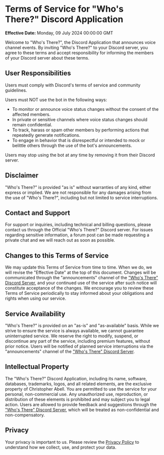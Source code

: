# Terms of Service for "Who's There?" Discord Application

**Effective Date:** Monday, 09 July 2024 00:00:00 GMT

Welcome to "Who's There?", the Discord Application that announces voice channel events. By inviting "Who's There?" to your Discord server, you agree to these terms and accept responsibility for informing the members of your Discord server about these terms.

## User Responsibilities

Users must comply with Discord's terms of service and community guidelines.

Users must NOT use the bot in the following ways:
* To monitor or announce voice status changes without the consent of the affected members.
* In private or sensitive channels where voice status changes should remain confidential.
* To track, harass or spam other members by performing actions that repeatedly generate notifications.
* To engage in behavior that is disrespectful or intended to mock or belittle others through the use of the bot's announcements.

Users may stop using the bot at any time by removing it from their Discord server.

## Disclaimer

"Who's There?" is provided "as is" without warranties of any kind, either express or implied. We are not responsible for any damages arising from the use of "Who's There?", including but not limited to service interruptions.

## Contact and Support

For support or inquiries, including technical and billing questions, please contact us through the Official "Who's There?" Discord server. For issues regarding sensitive information, a forum post can be made requesting a private chat and we will reach out as soon as possible.

## Changes to this Terms of Service

We may update this Terms of Service from time to time. When we do, we will revise the "Effective Date" at the top of this document. Changes will be communicated through the "announcements" channel of the ["Who's There" Discord Server](https://discord.gg/VuHfxKa2T9), and your continued use of the service after such notice will constitute acceptance of the changes. We encourage you to review these Terms of Service periodically to stay informed about your obligations and rights when using our service.

## Service Availability

"Who's There?" is provided on an "as-is" and "as-available" basis. While we strive to ensure the service is always available, we cannot guarantee uninterrupted service. We reserve the right to modify, suspend, or discontinue any part of the service, including premium features, without prior notice. Users will be notified of planned service interruptions via the "announcements" channel of the ["Who's There" Discord Server](https://discord.gg/VuHfxKa2T9).

## Intellectual Property

The "Who's There?" Discord Application, including its name, software, databases, trademarks, logos, and all related elements, are the exclusive property of Christopher Abell. You are permitted to use the service for your personal, non-commercial use. Any unauthorized use, reproduction, or distribution of these elements is prohibited and may subject you to legal action. Users are allowed to provide feedback and suggestions through the ["Who's There" Discord Server](https://discord.gg/VuHfxKa2T9), which will be treated as non-confidential and non-compensatory.

## Privacy

Your privacy is important to us. Please review the [Privacy Policy](privacy.md) to understand how we collect, use, and protect your data.
